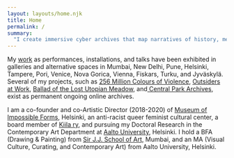 ```yaml
---
layout: layouts/home.njk
title: Home
permalink: /
summary:
  "I create immersive cyber archives that map narratives of history, memory, and identity through a multifocal lens of violence, conflict, and trauma. Such archival mappings – as drawings, paintings, new media works, net-based projects, poems, essays, and theoretical texts, as well as performances both of bodies and networks – are rooted in datafeminist, posthumanist critical theories of making visible hegemonic power relations and silenced historical materialism. My ongoing doctoral research _‘Practicing Online Performativity: Constructing Politically Conscious Archives for the Future’_, is interested in exploring the performative relations between online archives and its users through mediated interventions of Second Order Cybernetics, to create speculative knowledge systems that outline new political public spheres."
---
```

My [work](https://aliakbarmehta.com/curriculum-vitae) as performances, installations, and talks have been exhibited in galleries and alternative spaces in Mumbai, New Delhi, Pune, Helsinki, Tampere, Pori, Venice, Nova Gorica, Vienna, Fiskars, Turku, and Jyväskylä. Several of my projects, such as [256 Million Colours of Violence](http://www.256millioncoloursofviolence.com/), [Outsiders at Work](https://outsidersatwork.wordpress.com/), [Ballad of the Lost Utopian Meadow](https://www.thelostutopianmeadow.com/), and[ Central Park Archives](https://www.m-cult.org/index.php/productions/central-park-archives), exist as permanent ongoing online archives.

I am a co-founder and co-Artistic Director (2018-2020) of [Museum of Impossible Forms](https://museumofimpossibleforms.org/), Helsinki, an anti-racist queer feminist cultural center, a board member of [Kiila ry](http://kiila.eu/), and pursuing my Doctoral Research in the Contemporary Art Department at [Aalto University](https://www.aalto.fi/), Helsinki. I hold a BFA (Drawing & Painting) from [Sir J.J. School of Art,](http://www.sirjjschoolofart.in/) Mumbai, and an MA (Visual Culture, Curating, and Contemporary Art) from Aalto University, Helsinki.
